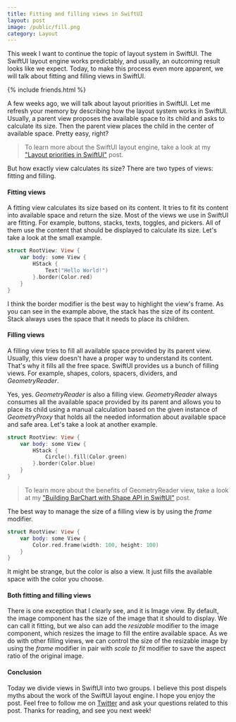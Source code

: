 ```yaml
---
title: Fitting and filling views in SwiftUI
layout: post
image: /public/fill.png
category: Layout
---
```


This week I want to continue the topic of layout system in SwiftUI. The SwiftUI layout engine works predictably, and usually, an outcoming result looks like we expect. Today, to make this process even more apparent, we will talk about fitting and filling views in SwiftUI.

{% include friends.html %}

A few weeks ago, we will talk about layout priorities in SwiftUI. Let me refresh your memory by describing how the layout system works in SwiftUI. Usually, a parent view proposes the available space to its child and asks to calculate its size. Then the parent view places the child in the center of available space. Pretty easy, right?

> To learn more about the SwiftUI layout engine, take a look at my ["Layout priorities in SwiftUI"](/2020/04/15/layout-priorities-in-swiftui/) post.

But how exactly view calculates its size? There are two types of views: fitting and filling.

#### Fitting views
A fitting view calculates its size based on its content. It tries to fit its content into available space and return the size. Most of the views we use in SwiftUI are fitting. For example, buttons, stacks, texts, toggles, and pickers. All of them use the content that should be displayed to calculate its size. Let's take a look at the small example.

```swift
struct RootView: View {
    var body: some View {
        HStack {
            Text("Hello World!")
        }.border(Color.red)
    }
}
```

I think the border modifier is the best way to highlight the view's frame. As you can see in the example above, the stack has the size of its content. Stack always uses the space that it needs to place its children.

#### Filling views
A filling view tries to fill all available space provided by its parent view. Usually, this view doesn't have a proper way to understand its content. That's why it fills all the free space. SwiftUI provides us a bunch of filling views. For example, shapes, colors, spacers, dividers, and *GeometryReader*. 

Yes, yes. *GeometryReader* is also a filling view. *GeometryReader* always consumes all the available space provided by its parent and allows you to place its child using a manual calculation based on the given instance of *GeometryProxy* that holds all the needed information about available space and safe area. Let's take a look at another example.

```swift
struct RootView: View {
    var body: some View {
        HStack {
            Circle().fill(Color.green)
        }.border(Color.blue)
    }
}
```

> To learn more about the benefits of GeometryReader view, take a look at my ["Building BarChart with Shape API in SwiftUI"](/2019/08/14/building-barchart-with-shape-api-in-swiftui/) post.

The best way to manage the size of a filling view is by using the *frame* modifier. 

```swift
struct RootView: View {
    var body: some View {
        Color.red.frame(width: 100, height: 100)
    }
}
```

It might be strange, but the color is also a view. It just fills the available space with the color you choose.

#### Both fitting and filling views
There is one exception that I clearly see, and it is Image view. By default, the image component has the size of the image that it should to display. We can call it fitting, but we also can add the *resizable* modifier to the image component, which resizes the image to fill the entire available space. As we do with other filling views, we can control the size of the resizable image by using the *frame* modifier in pair with *scale to fit* modifier to save the aspect ratio of the original image.

#### Conclusion
Today we divide views in SwiftUI into two groups. I believe this post dispels myths about the work of the SwiftUI layout engine. I hope you enjoy the post. Feel free to follow me on [Twitter](https://twitter.com/mecid) and ask your questions related to this post. Thanks for reading, and see you next week!